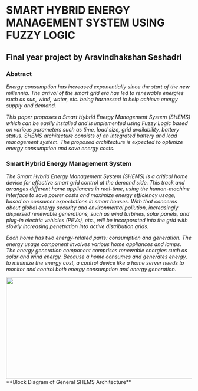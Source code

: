 # **SMART HYBRID ENERGY MANAGEMENT SYSTEM USING FUZZY LOGIC**
## Final year project by Aravindhakshan Seshadri

### Abstract
_Energy consumption has increased exponentially since the start of the new millennia. The arrival of the smart grid era has led to renewable energies such as sun, wind, water, etc. being harnessed to help achieve energy supply and demand._

_This paper proposes a Smart Hybrid Energy Management System (SHEMS) which can be easily installed and is implemented using Fuzzy Logic based on various parameters such as time, load size, grid availability, battery status. SHEMS architecture consists of an integrated battery and load management system. The proposed architecture is expected to optimize energy consumption and save energy costs._

### Smart Hybrid Energy Management System
*The Smart Hybrid Energy Management System (SHEMS) is a critical home device for effective smart grid control at the demand side. This track and arranges different home appliances in real-time, using the human-machine interface to save power costs and maximize energy efficiency usage, based on consumer expectations in smart houses. With that concerns about global energy security and environmental pollution, increasingly dispersed renewable generations, such as wind turbines, solar panels, and plug-in electric vehicles (PEVs), etc., will be incorporated into the grid with slowly increasing penetration into active distribution grids.*

_Each home has two energy-related parts: consumption and generation. The energy usage component involves various home appliances and lamps. The energy generation component comprises renewable energies such as solar and wind energy. Because a home consumes and generates energy, to minimize the energy cost, a control device like a home server needs to monitor and control both energy consumption and energy generation._

<img src="http://projects.eng.uci.edu/sites/default/files/Schematic.JPG" width=554 height=275 >
**Block Diagram of General SHEMS Architecture**
